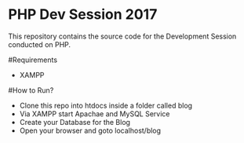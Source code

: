 # PHP Dev Session 2017
This repository contains the source code for the Development Session conducted on PHP.

#Requirements
- XAMPP

#How to Run?
- Clone this repo into htdocs inside a folder called blog
- Via XAMPP start Apachae and MySQL Service
- Create your Database for the Blog
- Open your browser and goto localhost/blog
